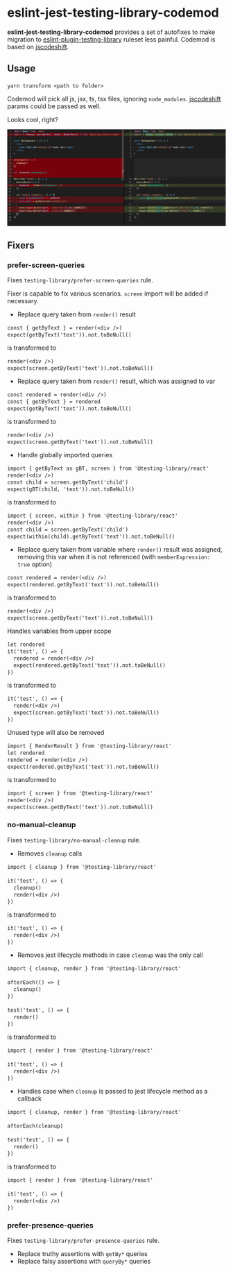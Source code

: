 # eslint-jest-testing-library-codemod

**eslint-jest-testing-library-codemod** provides a set of autofixes to make migration to [eslint-plugin-testing-library](https://github.com/testing-library/eslint-plugin-testing-library) ruleset less painful. Codemod is based on [jscodeshift](https://github.com/facebook/jscodeshift).

## Usage
`yarn transform <path to folder>`

Codemod will pick all js, jsx, ts, tsx files, ignoring `node_modules`. [jscodeshift](https://github.com/facebook/jscodeshift) params could be passed as well.

Looks cool, right?

![Sample transform diff](https://github.com/atsikov/eslint-jest-testing-library-codemod/blob/master/images/sample-transform.png)

## Fixers

### prefer-screen-queries

Fixes `testing-library/prefer-screen-queries` rule.

Fixer is capable to fix various scenarios. `screen` import will be added if necessary.

* Replace query taken from `render()` result
```
const { getByText } = render(<div />)
expect(getByText('text')).not.toBeNull()
```
is transformed to
```
render(<div />)
expect(screen.getByText('text')).not.toBeNull()
```

* Replace query taken from `render()` result, which was assigned to var
```
const rendered = render(<div />)
const { getByText } = rendered
expect(getByText('text')).not.toBeNull()
```
is transformed to
```
render(<div />)
expect(screen.getByText('text')).not.toBeNull()
```

* Handle globally imported queries
```
import { getByText as gBT, screen } from '@testing-library/react'
render(<div />)
const child = screen.getByText('child')
expect(gBT(child, 'text')).not.toBeNull()
```
is transformed to
```
import { screen, within } from '@testing-library/react'
render(<div />)
const child = screen.getByText('child')
expect(within(child).getByText('text')).not.toBeNull()
```

* Replace query taken from variable where `render()` result was assigned, removing this var when it is not referenced (with `memberExpression: true` option)
```
const rendered = render(<div />)
expect(rendered.getByText('text')).not.toBeNull()
```
is transformed to
```
render(<div />)
expect(screen.getByText('text')).not.toBeNull()
```
Handles variables from upper scope
```
let rendered
it('test', () => {
  rendered = render(<div />)
  expect(rendered.getByText('text')).not.toBeNull()
})
```
is transformed to
```
it('test', () => {
  render(<div />) 
  expect(screen.getByText('text')).not.toBeNull()
})
```
Unused type will also be removed
```
import { RenderResult } from '@testing-library/react'
let rendered
rendered = render(<div />)
expect(rendered.getByText('text')).not.toBeNull()
```
is transformed to
```
import { screen } from '@testing-library/react'
render(<div />)
expect(screen.getByText('text')).not.toBeNull()
```

### no-manual-cleanup

Fixes `testing-library/no-manual-cleanup` rule.

* Removes `cleanup` calls
```
import { cleanup } from '@testing-library/react'

it('test', () => {
  cleanup()
  render(<div />)
})
```
is transformed to 
```
it('test', () => {
  render(<div />)
})
```

* Removes jest lifecycle methods in case `cleanup` was the only call
```
import { cleanup, render } from '@testing-library/react'

afterEach(() => {
  cleanup()
})

test('test', () => {
  render()
})
```
is transformed to 
```
import { render } from '@testing-library/react'

it('test', () => {
  render(<div />)
})
```

* Handles case when `cleanup` is passed to jest lifecycle method as a callback
```
import { cleanup, render } from '@testing-library/react'

afterEach(cleanup)

test('test', () => {
  render()
})
```
is transformed to 
```
import { render } from '@testing-library/react'

it('test', () => {
  render(<div />)
})
```

### prefer-presence-queries

Fixes `testing-library/prefer-presence-queries` rule.

* Replace truthy assertions with `getBy*` queries
* Replace falsy assertions with `queryBy*` queries

